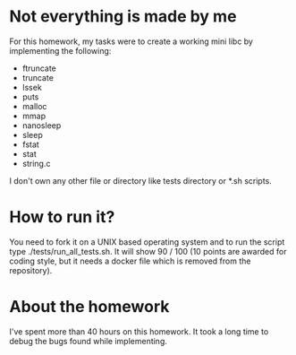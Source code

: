 # Not everything is made by me

For this homework, my tasks were to create a working mini libc by implementing the following:
- ftruncate
- truncate
- lssek
- puts
- malloc
- mmap
- nanosleep
- sleep
- fstat
- stat
- string.c

I don't own any other file or directory like tests directory or *.sh scripts.

# How to run it?

You need to fork it on a UNIX based operating system and to run the script type ./tests/run_all_tests.sh. It will show 90 / 100 (10 points are awarded for coding style, but it needs a docker file which is removed from the repository).

# About the homework

I've spent more than 40 hours on this homework. It took a long time to debug the bugs found while implementing.
